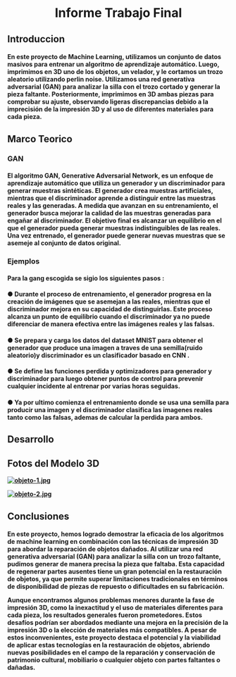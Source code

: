 <center> <h1>Informe Trabajo Final</h1> </center>
<h2> Introduccion </h2>
<h4>En este proyecto de Machine Learning, utilizamos un conjunto de datos masivos para entrenar un algoritmo de aprendizaje automático. Luego, imprimimos en 3D uno de los objetos, un velador, y le cortamos un trozo aleatorio utilizando perlin noise. Utilizamos una red generativa adversarial (GAN) para analizar la silla con el trozo cortado y generar la pieza faltante. Posteriormente, imprimimos en 3D ambas piezas para comprobar su ajuste, observando ligeras discrepancias debido a la imprecisión de la impresión 3D y al uso de diferentes materiales para cada pieza.</h4>


<h2>Marco Teorico</h2>
<h3>GAN</h3>
<h4>El algoritmo GAN, Generative Adversarial Network, es un enfoque de aprendizaje automático que utiliza un generador y un discriminador para generar muestras sintéticas. El generador crea muestras artificiales, mientras que el discriminador aprende a distinguir entre las muestras reales y las generadas. A medida que avanzan en su entrenamiento, el generador busca mejorar la calidad de las muestras generadas para engañar al discriminador. El objetivo final es alcanzar un equilibrio en el que el generador pueda generar muestras indistinguibles de las reales. Una vez entrenado, el generador puede generar nuevas muestras que se asemeje al conjunto de datos original. </h4>

<h3>Ejemplos</h3>
<h4>Para la gang escogida se sigio los siguientes pasos : <h/4>
<h4>   ● Durante el proceso de entrenamiento, el generador progresa en la creación de imágenes que se asemejan a las reales, mientras que el discriminador mejora en su capacidad de distinguirlas. Este proceso alcanza un punto de equilibrio cuando el discriminador ya no puede diferenciar de manera efectiva entre las imágenes reales y las falsas.</h4>

<h4>   ● Se prepara y carga los datos del dataset MNIST para obtener el generador que produce una imagen a traves de una semilla(ruido aleatorio)y discriminador es un clasificador basado en CNN . </h4>

<h4>   ● Se define las funciones perdida y optimizadores para generador y discriminador para luego obtener puntos de control para prevenir cualquier incidente al entrenar por varias horas seguidas.</h4>

<h4>   ● Ya por ultimo comienza el entrenamiento donde se usa una semilla para producir una imagen y el discriminador clasifica las imagenes reales tanto como las falsas, ademas de calcular la perdida para ambos.</h4>

<h2>Desarrollo</h2>

<h2>Fotos del Modelo 3D</h2>

[![objeto-1.jpg](https://i.postimg.cc/SRJcWL6X/objeto-1.jpg)](https://postimg.cc/m1Wc4H6R)


[![objeto-2.jpg](https://i.postimg.cc/5yTLpHgs/objeto-2.jpg)](https://postimg.cc/kRN2ggkS)

<h2>Conclusiones</h2>
<h4>En este proyecto, hemos logrado demostrar la eficacia de los algoritmos de machine learning en combinación con las técnicas de impresión 3D para abordar la reparación de objetos dañados. Al utilizar una red generativa adversarial (GAN) para analizar la silla con un trozo faltante, pudimos generar de manera precisa la pieza que faltaba. Esta capacidad de regenerar partes ausentes tiene un gran potencial en la restauración de objetos, ya que permite superar limitaciones tradicionales en términos de disponibilidad de piezas de repuesto o dificultades en su fabricación.

Aunque encontramos algunos problemas menores durante la fase de impresión 3D, como la inexactitud y el uso de materiales diferentes para cada pieza, los resultados generales fueron prometedores. Estos desafíos podrían ser abordados mediante una mejora en la precisión de la impresión 3D o la elección de materiales más compatibles. A pesar de estos inconvenientes, este proyecto destaca el potencial y la viabilidad de aplicar estas tecnologías en la restauración de objetos, abriendo nuevas posibilidades en el campo de la reparación y conservación de patrimonio cultural, mobiliario o cualquier objeto con partes faltantes o dañadas.
</h4>